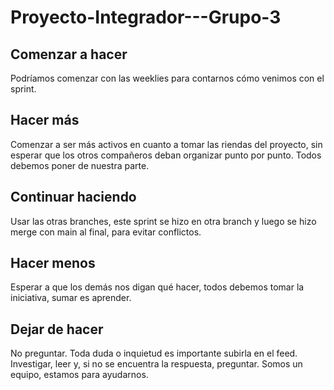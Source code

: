 # Proyecto-Integrador---Grupo-3

## Comenzar a hacer
Podríamos comenzar con las weeklies para contarnos cómo venimos con el sprint.

## Hacer más
Comenzar a ser más activos en cuanto a tomar las riendas del proyecto, sin esperar que los otros compañeros deban organizar punto por punto. Todos debemos poner de nuestra parte.

## Continuar haciendo
Usar las otras branches, este sprint se hizo en otra branch y luego se hizo merge con main al final, para evitar conflictos.

## Hacer menos
Esperar a que los demás nos digan qué hacer, todos debemos tomar la iniciativa, sumar es aprender.

## Dejar de hacer
No preguntar. Toda duda o inquietud es importante subirla en el feed. Investigar, leer y, si no se encuentra la respuesta, preguntar. Somos un equipo, estamos para ayudarnos.